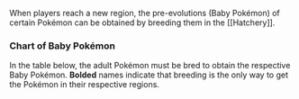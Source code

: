 When players reach a new region, the pre-evolutions (Baby Pokémon) of certain Pokémon can be obtained by breeding them in the [[Hatchery]]. 

### Chart of Baby Pokémon

In the table below, the adult Pokémon must be bred to obtain the respective Baby Pokémon. **Bolded** names indicate that breeding is the only way to get the Pokémon in their respective regions.